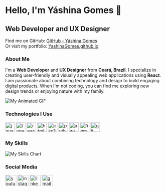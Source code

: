 # Hello, I'm Yáshina Gomes 👋

## Web Developer and UX Designer

Find me on GitHub: [GitHub - Yáshina Gomes](https://github.com/YashinaGomes)  
Or visit my portfolio: [YashinaGomes.github.io](https://YashinaGomes.github.io)

### About Me
I'm a **Web Developer** and **UX Designer** from **Ceará, Brazil**. I specialize in creating user-friendly and visually appealing web applications using **React**. I am passionate about combining technology and design to build engaging digital products. When I'm not coding, you can find me exploring new design trends or enjoying nature with my family.

![My Animated GIF](https://i.pinimg.com/originals/fe/de/ca/fedecae5d19804b3a5ef226c40380a79.gif)

### Technologies I Use
<div align="left">
  <img src="https://cdn.jsdelivr.net/gh/devicons/devicon/icons/javascript/javascript-original.svg" height="30" alt="javascript logo" />
  <img src="https://cdn.jsdelivr.net/gh/devicons/devicon/icons/typescript/typescript-original.svg" height="30" alt="typescript logo" />
  <img src="https://cdn.jsdelivr.net/gh/devicons/devicon/icons/react/react-original.svg" height="30" alt="react logo" />
  <img src="https://cdn.jsdelivr.net/gh/devicons/devicon/icons/html5/html5-original.svg" height="30" alt="html5 logo" />
  <img src="https://cdn.jsdelivr.net/gh/devicons/devicon/icons/css3/css3-original.svg" height="30" alt="css3 logo" />
  <img src="https://cdn.jsdelivr.net/gh/devicons/devicon/icons/python/python-original.svg" height="30" alt="python logo" />
  <img src="https://cdn.jsdelivr.net/gh/devicons/devicon/icons/amazonwebservices/amazonwebservices-line-wordmark.svg" height="30" alt="aws logo" />
  <img src="https://cdn.jsdelivr.net/gh/devicons/devicon/icons/figma/figma-original.svg" height="30" alt="figma logo" />
  <img src="https://cdn.jsdelivr.net/gh/devicons/devicon/icons/git/git-original.svg" height="30" alt="git logo" />
</div>

### My Skills
![My Skills Chart](https://quickchart.io/chart?c=%7Btype%3A%22bar%22%2Cdata%3A%7Blabels%3A%5B%22JavaScript%22%2C%22React%22%2C%22HTML%22%2C%22CSS%22%2C%22Figma%22%5D%2Cdatasets%3A%5B%7Blabel%3A%22Skills%22%2Cdata%3A%5B90%2C95%2C85%2C95%2C90%5D%2CbackgroundColor%3A%5B%22%234caf50%22%2C%22%23ff9800%22%2C%22%23f44336%22%2C%22%23e91e63%22%2C%22%2196cc39%22%5D%7D%5D%7D%2Coptions%3A%7Bscales%3A%7Byticks%3A%7BbeginAtZero%3Atrue%7D%7D%7D%7D)

### Social Media
<div align="left">
  <a href="https://www.youtube.com" target="_blank"><img src="https://img.shields.io/static/v1?message=Youtube&logo=youtube&label=&color=FF0000&logoColor=white&style=for-the-badge" height="35" alt="youtube logo" /></a>
  <a href="https://www.instagram.com" target="_blank"><img src="https://img.shields.io/static/v1?message=Instagram&logo=instagram&label=&color=E4405F&logoColor=white&style=for-the-badge" height="35" alt="instagram logo" /></a>
  <a href="https://www.linkedin.com/in/YashinaGomes" target="_blank"><img src="https://img.shields.io/static/v1?message=LinkedIn&logo=linkedin&label=&color=0077B5&logoColor=white&style=for-the-badge" height="35" alt="linkedin logo" /></a>
  <a href="mailto:your-email@example.com"><img src="https://img.shields.io/static/v1?message=Gmail&logo=gmail&label=&color=D14836&logoColor=white&style=for-the-badge" height="35" alt="gmail logo" /></a>
</div>
